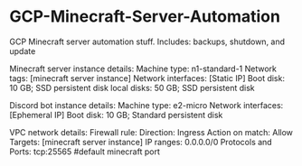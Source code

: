 # GCP-Minecraft-Server-Automation
GCP Minecraft server automation stuff. Includes: backups, shutdown, and update

Minecraft server instance details:
  Machine type:       n1-standard-1
  Network tags:       [minecraft server instance]
  Network interfaces: [Static IP]
  Boot disk:          10 GB; SSD persistent disk
  local disks:        50 GB; SSD persistent disk

Discord bot instance details:
  Machine type: e2-micro
  Network interfaces: [Ephemeral IP]
  Boot disk:    10 GB; Standard persistent disk
  
VPC network details:
  Firewall rule:
    Direction:            Ingress
    Action on match:      Allow
    Targets:              [minecraft server instance]
    IP ranges:            0.0.0.0/0
    Protocols and Ports:  tcp:25565 #default minecraft port
